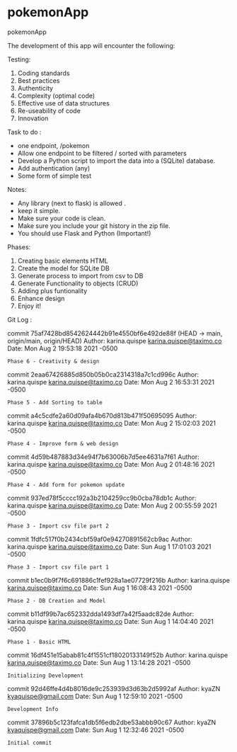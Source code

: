 # pokemonApp
pokemonApp

The development of this app will encounter the following:

Testing:

1. Coding standards
2. Best practices
3. Authenticity
4. Complexity (optimal code)
5. Effective use of data structures
6. Re-useability of code
7. Innovation

Task to do : 
-   one endpoint, /pokemon
-   Allow one endpoint to be filtered / sorted with parameters
-   Develop a Python script to import the data into a (SQLite) database.
-   Add authentication (any)
-   Some form of simple test

Notes:
-    Any library (next to flask) is allowed .
-    keep it simple.
-    Make sure your code is clean.
-    Make sure you include your git history in the zip file.
-    You should use Flask and Python (Important!)

Phases:
1. Creating basic elements HTML
2. Create the model for SQLite DB
3. Generate process to import from csv to DB
4. Generate Functionality to objects (CRUD)
5. Adding plus funtionality
6. Enhance design
7. Enjoy it!



Git Log :

commit 75af7428bd8542624442b91e4550bf6e492de88f (HEAD -> main, origin/main, origin/HEAD)
Author: karina.quispe <karina.quispe@taximo.co>
Date:   Mon Aug 2 19:53:18 2021 -0500

    Phase 6 - Creativity & design

commit 2eaa67426885d850b05b0ca2314318a7c1cd996c
Author: karina.quispe <karina.quispe@taximo.co>
Date:   Mon Aug 2 16:53:31 2021 -0500

    Phase 5 - Add Sorting to table

commit a4c5cdfe2a60d09afa4b670d813b471f50695095
Author: karina.quispe <karina.quispe@taximo.co>
Date:   Mon Aug 2 15:02:03 2021 -0500

    Phase 4 - Improve form & web design

commit 4d59b487883d34e94f7b63006b7d5ee4631a7f61
Author: karina.quispe <karina.quispe@taximo.co>
Date:   Mon Aug 2 01:48:16 2021 -0500

    Phase 4 - Add form for pokemon update

commit 937ed78f5cccc192a3b2104259cc9b0cba78db1c
Author: karina.quispe <karina.quispe@taximo.co>
Date:   Mon Aug 2 00:55:59 2021 -0500

    Phase 3 - Import csv file part 2

commit 1fdfc517f0b2434cbf59af0e94270891562cb9ac
Author: karina.quispe <karina.quispe@taximo.co>
Date:   Sun Aug 1 17:01:03 2021 -0500

    Phase 3 - Import csv file part 1

commit b1ec0b9f7f6c691886c1fef928a1ae07729f216b
Author: karina.quispe <karina.quispe@taximo.co>
Date:   Sun Aug 1 16:08:43 2021 -0500

    Phase 2 - DB Creation and Model

commit b11df99b7ac652332dda1493df7a42f5aadc82de
Author: karina.quispe <karina.quispe@taximo.co>
Date:   Sun Aug 1 14:04:40 2021 -0500

    Phase 1 - Basic HTML

commit 16df451e15abab81c4f1551cf18020133149f52b
Author: karina.quispe <karina.quispe@taximo.co>
Date:   Sun Aug 1 13:14:28 2021 -0500

    Initializing Development

commit 92d46ffe4d4b8016de9c253939d3d63b2d5992af
Author: kyaZN <kyaquispe@gmail.com>
Date:   Sun Aug 1 12:59:10 2021 -0500

    Development Info

commit 37896b5c123fafca1db5f6edb2dbe53abbb90c67
Author: kyaZN <kyaquispe@gmail.com>
Date:   Sun Aug 1 12:32:46 2021 -0500

    Initial commit
